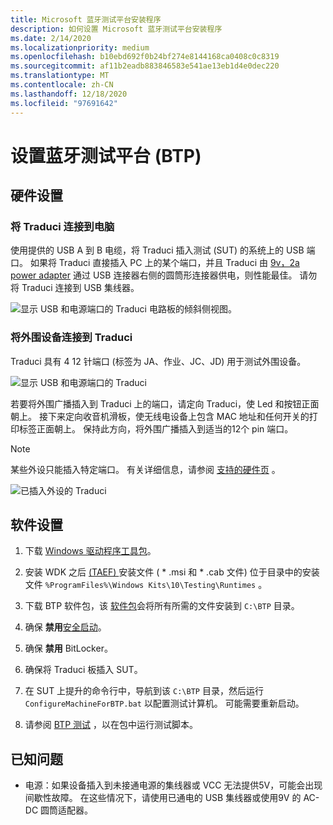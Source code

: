 ```yaml
---
title: Microsoft 蓝牙测试平台安装程序
description: 如何设置 Microsoft 蓝牙测试平台安装程序
ms.date: 2/14/2020
ms.localizationpriority: medium
ms.openlocfilehash: b10ebd692f0b24bf274e8144168ca0408c0c8319
ms.sourcegitcommit: af11b2eadb883846583e541ae13eb1d4e0dec220
ms.translationtype: MT
ms.contentlocale: zh-CN
ms.lasthandoff: 12/18/2020
ms.locfileid: "97691642"
---
```

# <a name="setting-up-the-bluetooth-test-platform-btp"></a>设置蓝牙测试平台 (BTP) 

## <a name="hardware-setup"></a>硬件设置

### <a name="connecting-traduci-to-the-pc"></a>将 Traduci 连接到电脑

使用提供的 USB A 到 B 电缆，将 Traduci 插入测试 (SUT) 的系统上的 USB 端口。 如果将 Traduci 直接插入 PC 上的某个端口，并且 Traduci 由 [9v，2a power adapter](https://www.digikey.com/product-detail/en/qualtek/QFWB-18-9-US01/Q1181-ND/8260129) 通过 USB 连接器右侧的圆筒形连接器供电，则性能最佳。 请勿将 Traduci 连接到 USB 集线器。

![显示 USB 和电源端口的 Traduci 电路板的倾斜侧视图。](images/Traduci_USBPortSidejpg.jpg)

### <a name="connecting-peripherals-to-the-traduci"></a>将外围设备连接到 Traduci

Traduci 具有 4 12 针端口 (标签为 JA、作业、JC、JD) 用于测试外围设备。

![显示 USB 和电源端口的 Traduci](images/Traduci_12PinPortSide.jpg)

若要将外围广播插入到 Traduci 上的端口，请定向 Traduci，使 Led 和按钮正面朝上。 接下来定向收音机滑板，使无线电设备上包含 MAC 地址和任何开关的打印标签正面朝上。 保持此方向，将外围广播插入到适当的12个 pin 端口。

> [!NOTE]
> 某些外设只能插入特定端口。  有关详细信息，请参阅 [支持的硬件页](testing-BTP-hw.md) 。

![已插入外设的 Traduci](images/Traduci_and_DigilentRN42.jpg)

## <a name="software-setup"></a>软件设置

1. 下载 [Windows 驱动程序工具包](../download-the-wdk.md)。

2. 安装 WDK 之后 [ (TAEF) ](../taef/index.md) 安装文件 ( * .msi 和 * .cab 文件) 位于目录中的安装文件 `%ProgramFiles%\Windows Kits\10\Testing\Runtimes` 。

3. 下载 BTP 软件包，该 [软件包](testing-BTP-software-package.md)会将所有所需的文件安装到 `C:\BTP` 目录。

4. 确保 **禁用**[安全启动](/windows-hardware/design/device-experiences/oem-secure-boot)。

5. 确保 **禁用** BitLocker。

6. 确保将 Traduci 板插入 SUT。

7. 在 SUT 上提升的命令行中，导航到该 `C:\BTP` 目录，然后运行 `ConfigureMachineForBTP.bat` 以配置测试计算机。 可能需要重新启动。

8. 请参阅 [BTP 测试](testing-BTP-Tests.md) ，以在包中运行测试脚本。

## <a name="known-issues"></a>已知问题

- 电源：如果设备插入到未接通电源的集线器或 VCC 无法提供5V，可能会出现间歇性故障。 在这些情况下，请使用已通电的 USB 集线器或使用9V 的 AC-DC 圆筒适配器。
